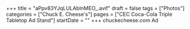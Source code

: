 +++
title = "aPpv83YJqLULAbInMEO_.avif"
draft = false
tags = ["Photos"]
categories = ["Chuck E. Cheese's"]
pages = ["CEC Coca-Cola Triple Tabletop Ad Stand"]
startDate = ""
+++
chuckecheese.com Ad
